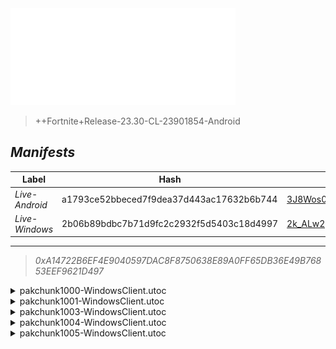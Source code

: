 <div style="pointer-events: none">
  <img style="pointer-events: none" src="https://raw.githubusercontent.com/Tectors/fn-archive/master/.github/source/dependents/gen.25.10.svg" width="360" height="155">
<div>

 >  
  
  > ++Fortnite+Release-23.30-CL-23901854-Android

## *Manifests*
| Label | Hash | Route |
| - | - | - |
| *Live-Android* | a1793ce52bbeced7f9dea37d443ac17632b6b744 | [3J8Wos0cFlAYnr7W00iR1LWUjVYO6w](https://github.com/Tectors/fn-archive/blob/master/manifests/3J8Wos0cFlAYnr7W00iR1LWUjVYO6w.manifest) |
| *Live-Windows* | 2b06b89bdbc7b71d9fc2c2932f5d5403c18d4997 | [2k_ALw2g9R84eHono0moitIwSjUPxQ](https://github.com/Tectors/fn-archive/blob/master/manifests/2k_ALw2g9R84eHono0moitIwSjUPxQ.manifest) |

---

> *0xA14722B6EF4E9040597DAC8F8750638E89A0FF65DB36E49B76853EEF9621D497*

<details>
  <summary>pakchunk1000-WindowsClient.utoc</summary>

 > 
    0xE68DB760F14F32ABFE292E04E3FC9B0C2DB91A406DF19539DB15BB585E2D65B6

  <img src="https://raw.githubusercontent.com/Tectors/fn-archive/master/.github/source/dependents/referred/EID_Bulletproof.svg" width="100"> 
</details>

<details>
  <summary>pakchunk1001-WindowsClient.utoc</summary>

 > 
    0xCF09E2DCB65790B8D20A7C04E370C7DC3A8C13D677CE90ADD973A7C745423A0D

  <img src="https://raw.githubusercontent.com/Tectors/fn-archive/master/.github/source/dependents/referred/Spray_LastVoice.svg" width="100"> <img src="https://raw.githubusercontent.com/Tectors/fn-archive/master/.github/source/dependents/referred/Pickaxe_LastVoiceSteel.svg" width="100"> 
</details>

<details>
  <summary>pakchunk1003-WindowsClient.utoc</summary>

 > 
    0xC30165B8E0267275DC1ACC894462449AE0B6D9CCA9CC7E314E171901247E2075

  <img src="https://raw.githubusercontent.com/Tectors/fn-archive/master/.github/source/dependents/referred/Pickaxe_HighBeam.svg" width="100"> <img src="https://raw.githubusercontent.com/Tectors/fn-archive/master/.github/source/dependents/referred/Pickaxe_FishBowl.svg" width="100"> <img src="https://raw.githubusercontent.com/Tectors/fn-archive/master/.github/source/dependents/referred/Glider_HighBeam.svg" width="100"> <img src="https://raw.githubusercontent.com/Tectors/fn-archive/master/.github/source/dependents/referred/EID_Fishbowl.svg" width="100"> <img src="https://raw.githubusercontent.com/Tectors/fn-archive/master/.github/source/dependents/referred/Character_HighBeam.svg" width="100"> <img src="https://raw.githubusercontent.com/Tectors/fn-archive/master/.github/source/dependents/referred/Character_FishBowl.svg" width="100"> <img src="https://raw.githubusercontent.com/Tectors/fn-archive/master/.github/source/dependents/referred/Backpack_HighBeam.svg" width="100"> <img src="https://raw.githubusercontent.com/Tectors/fn-archive/master/.github/source/dependents/referred/Backpack_FishBowlBone.svg" width="100"> 
</details>

<details>
  <summary>pakchunk1004-WindowsClient.utoc</summary>

 > 
    0x5F149D17C16F53A4CF98C8366452DCC4F5C5CA89B7B3921C0E9485CFCADC75F4

  <img src="https://raw.githubusercontent.com/Tectors/fn-archive/master/.github/source/dependents/referred/EID_Devotion.svg" width="100"> 
</details>

<details>
  <summary>pakchunk1005-WindowsClient.utoc</summary>

 > 
    0x00F8ABD237C6A363C0BA856D23EE6D49A84D6AF9F19BB4C5691813971F2D1ABC

  <img src="https://raw.githubusercontent.com/Tectors/fn-archive/master/.github/source/dependents/referred/Emoji_S25_Maze2.svg" width="100"> <img src="https://raw.githubusercontent.com/Tectors/fn-archive/master/.github/source/dependents/referred/Emoji_S25_Maze.svg" width="100"> 
</details>

